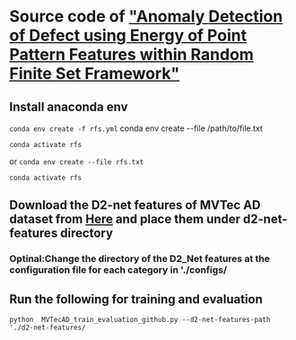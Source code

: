 # Source code of ["Anomaly Detection of Defect using Energy of Point Pattern Features within Random Finite Set Framework"](https://arxiv.org/abs/2108.12159)

## Install anaconda env
```conda env create -f rfs.yml```
conda env create --file /path/to/file.txt

```conda activate rfs```

or 
```conda env create --file rfs.txt```

```conda activate rfs```


## Download the D2-net features of MVTec AD dataset from [Here](https://drive.google.com/file/d/1VfY_8HXRwi8_UeTwHrpq6-2lPxrZ6JB_/view?usp=sharing) and place them under d2-net-features directory


### Optinal:Change the directory of the D2_Net features at the configuration file for each category in './configs/


## Run the following for training and evaluation 

```python  MVTecAD_train_evaluation_github.py --d2-net-features-path './d2-net-features/```
